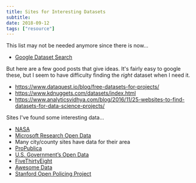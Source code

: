 ```yaml
---
title: Sites for Interesting Datasets
subtitle:
date: 2018-09-12
tags: ["resource"]
---
```


This list may not be needed anymore since there is now...

- [Google Dataset Search](https://toolbox.google.com/datasetsearch)

But here are a few good posts that give ideas. It's fairly easy to google these, but I seem to have difficulty finding the *right* dataset when I need it.

- https://www.dataquest.io/blog/free-datasets-for-projects/
- https://www.kdnuggets.com/datasets/index.html
- https://www.analyticsvidhya.com/blog/2016/11/25-websites-to-find-datasets-for-data-science-projects/

Sites I've found some interesting data...

- [NASA](https://open.nasa.gov/open-data/)
- [Microsoft Research Open Data](https://msropendata.com)
- Many city/county sites have data for their area
- [ProPublica](https://www.propublica.org/datastore/)
- [U.S. Government’s Open Data](data.gov)
- [FiveThirtyEight](https://github.com/fivethirtyeight/data)
- [Awesome Data](https://github.com/awesomedata/awesome-public-datasets)
- [Stanford Open Policing Project](https://openpolicing.stanford.edu/data/)